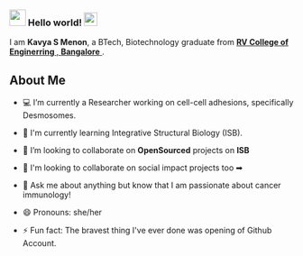 ### <img src="https://github.com/abhishekapk/abhishekapk/blob/master/Assests/Hi.gif" width="29px"> Hello world!&nbsp;<img src="https://github.com/abhishekapk/abhishekapk/blob/master/Assests/Earth.gif" width="24px">

I am **Kavya S Menon**, a BTech, Biotechnology graduate from <a href="https://www.rvce.edu.in/"> <b>RV College of Enginerring </b>, <b>Bangalore</b> </a>. 

## About Me


- 💻 I’m currently a Researcher working on cell-cell adhesions, specifically Desmosomes.

- 🧬 I'm currently learning Integrative Structural Biology (ISB).

- 🔭 I’m looking to collaborate on **OpenSourced** projects on **ISB**

- 👯 I'm looking to collaborate on social impact projects too ➡ 

- 💬 Ask me about anything but know that I am passionate about cancer immunology!

- 😄 Pronouns: she/her 

- ⚡ Fun fact: The bravest thing I've ever done was opening of Github Account.

